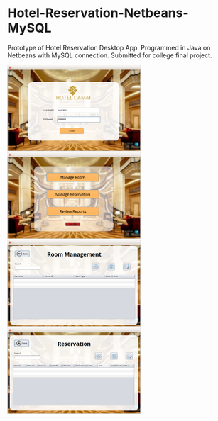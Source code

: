 # Hotel-Reservation-Netbeans-MySQL
Prototype of Hotel Reservation Desktop App. Programmed in Java on Netbeans with MySQL connection. Submitted for college final project.

<img src="https://raw.githubusercontent.com/edityomurti/Hotel-Reservation-Netbeans-MySQL/master/o1.png" width="300">

<img src="https://raw.githubusercontent.com/edityomurti/Hotel-Reservation-Netbeans-MySQL/master/o2.png" width="300">

<img src="https://raw.githubusercontent.com/edityomurti/Hotel-Reservation-Netbeans-MySQL/master/o3.png" width="300">

<img src="https://raw.githubusercontent.com/edityomurti/Hotel-Reservation-Netbeans-MySQL/master/o4.png" width="300">
